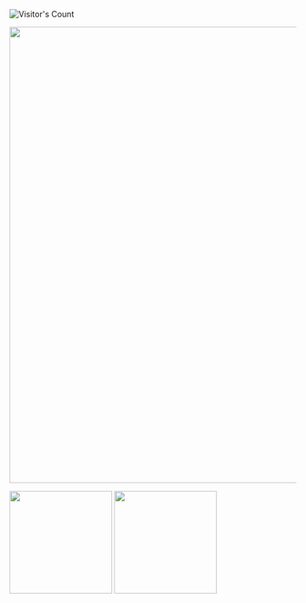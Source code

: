 
![Visitor's Count](https://profile-counter.glitch.me/anaer/count.svg)


<a href="https://github.com/anaer">
  <img width=800 src="https://github-profile-trophy.vercel.app/?username=anaer&column=7&theme=gruvbox&no-frame=true&locale=cn"/>
</a>


<p>
  <img height="180em" src="https://github-readme-stats.vercel.app/api/top-langs/?username=anaer&show_icons=true&hide_border=true&layout=compact&langs_count=8&theme=onedark&locale=cn" />
  <img height="180em" src="https://github-readme-stats.vercel.app/api?username=anaer&show_icons=true&hide_border=true&count_private=true&include_all_commits=true&theme=onedark&locale=cn" />
</p>
